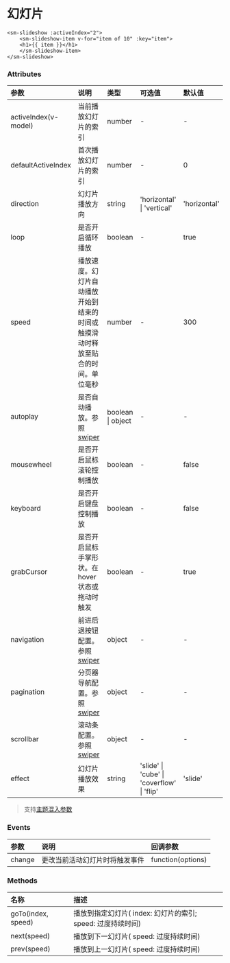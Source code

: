 # 幻灯片

<sm-iframe src="https://iclient.supermap.io/examples/component/components_slideshow_vue.html"></sm-iframe>

```vue
<sm-slideshow :activeIndex="2">
    <sm-slideshow-item v-for="item of 10" :key="item">
    <h1>{{ item }}</h1>
    </sm-slideshow-item>
</sm-slideshow>
```

### Attributes

| 参数                 | 说明                                                                              | 类型              | 可选值                                     | 默认值       |
| :------------------- | :-------------------------------------------------------------------------------- | :---------------- | :----------------------------------------- | :----------- |
| activeIndex(v-model) | 当前播放幻灯片的索引                                                              | number            | -                                          | -            |
| defaultActiveIndex   | 首次播放幻灯片的索引                                                              | number            | -                                          | 0            |
| direction            | 幻灯片播放方向                                                                    | string            | 'horizontal' \| 'vertical'                 | 'horizontal' |
| loop                 | 是否开启循环播放                                                                  | boolean           | -                                          | true         |
| speed                | 播放速度。幻灯片自动播放开始到结束的时间或触摸滑动时释放至贴合的时间。单位毫秒    | number            | -                                          | 300          |
| autoplay             | 是否自动播放。参照[swiper](https://www.swiper.com.cn/api/autoplay/16.html)        | boolean \| object | -                                          | -            |
| mousewheel           | 是否开启鼠标滚轮控制播放                                                          | boolean           | -                                          | false        |
| keyboard             | 是否开启键盘控制播放                                                              | boolean           | -                                          | false        |
| grabCursor           | 是否开启鼠标手掌形状。在 hover 状态或拖动时触发                                 | boolean           | -                                          | true         |
| navigation           | 前进后退按钮配置。参照[swiper](https://www.swiper.com.cn/api/navigation/355.html) | object            | -                                          | -            |
| pagination           | 分页器导航配置。参照[swiper](https://www.swiper.com.cn/api/pagination/362.html)   | object            | -                                          | -            |
| scrollbar            | 滚动条配置。参照[swiper](https://www.swiper.com.cn/api/scrollbar/369.html)        | object            | -                                          | -            |
| effect               | 幻灯片播放效果                                                                    | string            | 'slide' \| 'cube' \| 'coverflow' \| 'flip' | 'slide'      |

> 支持[主题混入参数](/zh/api/mixin/mixin.md#theme)

### Events

| 参数   | 说明                           | 回调参数          |
| :----- | :----------------------------- | :---------------- |
| change | 更改当前活动幻灯片时将触发事件 | function(options) |

### Methods

| 名称               | 描述                                                        |
| :----------------- | :---------------------------------------------------------- |
| goTo(index, speed) | 播放到指定幻灯片( index: 幻灯片的索引; speed: 过度持续时间) |
| next(speed)        | 播放到下一幻灯片( speed: 过度持续时间)                      |
| prev(speed)        | 播放到上一幻灯片( speed: 过度持续时间)                      |
